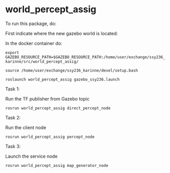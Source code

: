 # world_percept_assig

To run this package, do:

First indicate where the new gazebo world is located:

In the docker container do:

`export GAZEBO_RESOURCE_PATH=$GAZEBO_RESOURCE_PATH:/home/user/exchange/ssy236_karinne/src/world_percept_assig/  `

`source /home/user/exchange/ssy236_karinne/devel/setup.bash`

`roslaunch world_percept_assig gazebo_ssy236.launch`

Task 1:

Run the TF publisher from Gazebo topic

`rosrun world_percept_assig direct_percept_node`

Task 2:

Run the client node

`rosrun world_percept_assig percept_node`

Task 3:

Launch the service node

`rosrun world_percept_assig map_generator_node`
